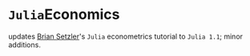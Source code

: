 # `Julia`Economics

updates [Brian Setzler](https://github.com/setzler)'s `Julia` econometrics tutorial to `Julia 1.1`; minor additions.
